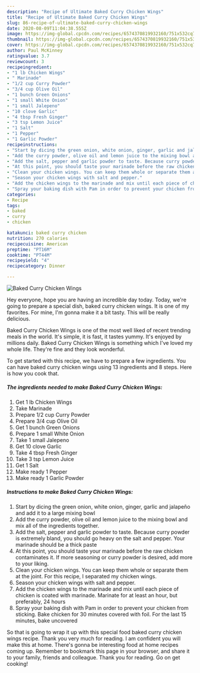```yaml
---
description: "Recipe of Ultimate Baked Curry Chicken Wings"
title: "Recipe of Ultimate Baked Curry Chicken Wings"
slug: 86-recipe-of-ultimate-baked-curry-chicken-wings
date: 2020-08-09T11:04:38.555Z
image: https://img-global.cpcdn.com/recipes/6574370819932160/751x532cq70/baked-curry-chicken-wings-recipe-main-photo.jpg
thumbnail: https://img-global.cpcdn.com/recipes/6574370819932160/751x532cq70/baked-curry-chicken-wings-recipe-main-photo.jpg
cover: https://img-global.cpcdn.com/recipes/6574370819932160/751x532cq70/baked-curry-chicken-wings-recipe-main-photo.jpg
author: Paul McKinney
ratingvalue: 3.7
reviewcount: 3
recipeingredient:
- "1 lb Chicken Wings"
- " Marinade"
- "1/2 cup Curry Powder"
- "3/4 cup Olive Oil"
- "1 bunch Green Onions"
- "1 small White Onion"
- "1 small Jalepeno"
- "10 clove Garlic"
- "4 tbsp Fresh Ginger"
- "3 tsp Lemon Juice"
- "1 Salt"
- "1 Pepper"
- "1 Garlic Powder"
recipeinstructions:
- "Start by dicing the green onion, white onion, ginger, garlic and jalapeño and add it to a large mixing bowl"
- "Add the curry powder, olive oil and lemon juice to the mixing bowl and mix all of the ingredients together."
- "Add the salt, pepper and garlic powder to taste. Because curry powder is extremely bland, you should go heavy on the salt and pepper. Your marinade should be a thick paste"
- "At this point, you should taste your marinade before the raw chicken contaminates it. If more seasoning or curry powder is desired, add more to your liking."
- "Clean your chicken wings. You can keep them whole or separate them at the joint. For this recipe, I separated my chicken wings."
- "Season your chicken wings with salt and pepper."
- "Add the chicken wings to the marinade and mix until each piece of chicken is coated with marinade. Marinate for at least an hour, but preferably, 24 hours"
- "Spray your baking dish with Pam in order to prevent your chicken from sticking. Bake chicken for 30 minutes covered with foil. For the last 15 minutes, bake uncovered"
categories:
- Recipe
tags:
- baked
- curry
- chicken

katakunci: baked curry chicken 
nutrition: 270 calories
recipecuisine: American
preptime: "PT16M"
cooktime: "PT44M"
recipeyield: "4"
recipecategory: Dinner

---
```



![Baked Curry Chicken Wings](https://img-global.cpcdn.com/recipes/6574370819932160/751x532cq70/baked-curry-chicken-wings-recipe-main-photo.jpg)

Hey everyone, hope you are having an incredible day today. Today, we're going to prepare a special dish, baked curry chicken wings. It is one of my favorites. For mine, I'm gonna make it a bit tasty. This will be really delicious.



Baked Curry Chicken Wings is one of the most well liked of recent trending meals in the world. It's simple, it is fast, it tastes yummy. It's enjoyed by millions daily. Baked Curry Chicken Wings is something which I've loved my whole life. They're fine and they look wonderful.


To get started with this recipe, we have to prepare a few ingredients. You can have baked curry chicken wings using 13 ingredients and 8 steps. Here is how you cook that.

<!--inarticleads1-->

##### The ingredients needed to make Baked Curry Chicken Wings:

1. Get 1 lb Chicken Wings
1. Take  Marinade
1. Prepare 1/2 cup Curry Powder
1. Prepare 3/4 cup Olive Oil
1. Get 1 bunch Green Onions
1. Prepare 1 small White Onion
1. Take 1 small Jalepeno
1. Get 10 clove Garlic
1. Take 4 tbsp Fresh Ginger
1. Take 3 tsp Lemon Juice
1. Get 1 Salt
1. Make ready 1 Pepper
1. Make ready 1 Garlic Powder




<!--inarticleads2-->

##### Instructions to make Baked Curry Chicken Wings:

1. Start by dicing the green onion, white onion, ginger, garlic and jalapeño and add it to a large mixing bowl
1. Add the curry powder, olive oil and lemon juice to the mixing bowl and mix all of the ingredients together.
1. Add the salt, pepper and garlic powder to taste. Because curry powder is extremely bland, you should go heavy on the salt and pepper. Your marinade should be a thick paste
1. At this point, you should taste your marinade before the raw chicken contaminates it. If more seasoning or curry powder is desired, add more to your liking.
1. Clean your chicken wings. You can keep them whole or separate them at the joint. For this recipe, I separated my chicken wings.
1. Season your chicken wings with salt and pepper.
1. Add the chicken wings to the marinade and mix until each piece of chicken is coated with marinade. Marinate for at least an hour, but preferably, 24 hours
1. Spray your baking dish with Pam in order to prevent your chicken from sticking. Bake chicken for 30 minutes covered with foil. For the last 15 minutes, bake uncovered




So that is going to wrap it up with this special food baked curry chicken wings recipe. Thank you very much for reading. I am confident you will make this at home. There's gonna be interesting food at home recipes coming up. Remember to bookmark this page in your browser, and share it to your family, friends and colleague. Thank you for reading. Go on get cooking!
